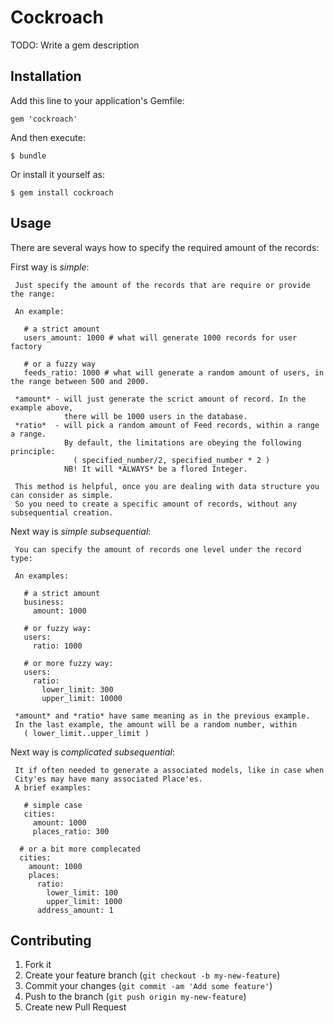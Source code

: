 # Cockroach

TODO: Write a gem description

## Installation

Add this line to your application's Gemfile:

    gem 'cockroach'

And then execute:

    $ bundle

Or install it yourself as:

    $ gem install cockroach

## Usage


 There are several ways how to specify the required amount of the records:

   First way is *simple*:

     Just specify the amount of the records that are require or provide the range:

     An example:

       # a strict amount
       users_amount: 1000 # what will generate 1000 records for user factory

       # or a fuzzy way
       feeds_ratio: 1000 # what will generate a random amount of users, in the range between 500 and 2000.

     *amount* - will just generate the scrict amount of record. In the example above,
                there will be 1000 users in the database.
     *ratio*  - will pick a random amount of Feed records, within a range a range.
                By default, the limitations are obeying the following principle:
                  ( specified_number/2, specified_number * 2 )
                NB! It will *ALWAYS* be a flored Integer.

     This method is helpful, once you are dealing with data structure you can consider as simple.
     So you need to create a specific amount of records, without any subsequential creation.

   Next way is *simple subsequential*:

     You can specify the amount of records one level under the record type:

     An examples:

       # a strict amount
       business:
         amount: 1000

       # or fuzzy way:
       users:
         ratio: 1000

       # or more fuzzy way:
       users:
         ratio:
           lower_limit: 300
           upper_limit: 10000

     *amount* and *ratio* have same meaning as in the previous example.
     In the last example, the amount will be a random number, within
       ( lower_limit..upper_limit )

   Next way is *complicated subsequential*:

     It if often needed to generate a associated models, like in case when
     City'es may have many associated Place'es.
     A brief examples:

       # simple case
       cities:
         amount: 1000
         places_ratio: 300

      # or a bit more complecated
      cities:
        amount: 1000
        places:
          ratio:
            lower_limit: 100
            upper_limit: 1000
          address_amount: 1


## Contributing

1. Fork it
2. Create your feature branch (`git checkout -b my-new-feature`)
3. Commit your changes (`git commit -am 'Add some feature'`)
4. Push to the branch (`git push origin my-new-feature`)
5. Create new Pull Request
